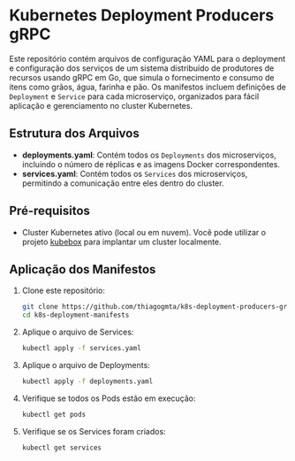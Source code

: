 # Kubernetes Deployment Producers gRPC

Este repositório contém arquivos de configuração YAML para o deployment e configuração dos serviços de um sistema distribuído de produtores de recursos usando gRPC em Go, que simula o fornecimento e consumo de itens como grãos, água, farinha e pão. Os manifestos incluem definições de `Deployment` e `Service` para cada microserviço, organizados para fácil aplicação e gerenciamento no cluster Kubernetes.

## Estrutura dos Arquivos

- **deployments.yaml**: Contém todos os `Deployments` dos microserviços, incluindo o número de réplicas e as imagens Docker correspondentes.
- **services.yaml**: Contém todos os `Services` dos microserviços, permitindo a comunicação entre eles dentro do cluster.

## Pré-requisitos

- Cluster Kubernetes ativo (local ou em nuvem).
    Você pode utilizar o projeto [kubebox](https://github.com/thiagogmta/kubebox) para implantar um cluster localmente.

## Aplicação dos Manifestos

1. Clone este repositório:

    ```bash
    git clone https://github.com/thiagogmta/k8s-deployment-producers-grpc.git
    cd k8s-deployment-manifests
    ```

2. Aplique o arquivo de Services:

    ```bash
    kubectl apply -f services.yaml
    ```

3. Aplique o arquivo de Deployments:

    ```bash
    kubectl apply -f deployments.yaml
    ```
    
4. Verifique se todos os Pods estão em execução:

    ```bash
    kubectl get pods
    ```

5. Verifique se os Services foram criados:

    ```bash
    kubectl get services
    ```